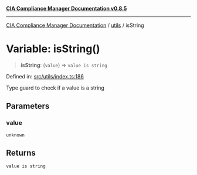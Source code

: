 [**CIA Compliance Manager Documentation v0.8.5**](../../README.md)

***

[CIA Compliance Manager Documentation](../../modules.md) / [utils](../README.md) / isString

# Variable: isString()

> **isString**: (`value`) => `value is string`

Defined in: [src/utils/index.ts:186](https://github.com/Hack23/cia-compliance-manager/blob/3ae0301247f765ba03c8c0fe645db4718bb8af76/src/utils/index.ts#L186)

Type guard to check if a value is a string

## Parameters

### value

`unknown`

## Returns

`value is string`
